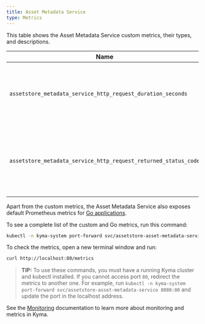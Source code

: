 ```yaml
---
title: Asset Metadata Service
type: Metrics
---
```


This table shows the Asset Metadata Service custom metrics, their types, and descriptions.

| Name | Type | Description |
|------|-------------|------|
| `assetstore_metadata_service_http_request_duration_seconds` | histogram | Specifies a number of HTTP requests the service processes in a given time series. |
| `assetstore_metadata_service_http_request_returned_status_code` | counter | Specifies a number of different HTTP response status codes in a given time series. |

Apart from the custom metrics, the Asset Metadata Service also exposes default Prometheus metrics for [Go applications](https://prometheus.io/docs/guides/go-application/).

To see a complete list of the custom and Go metrics, run this command:

```bash
kubectl -n kyma-system port-forward svc/assetstore-asset-metadata-service 80
```

To check the metrics, open a new terminal window and run:

```bash
curl http://localhost:80/metrics
```

> **TIP:** To use these commands, you must have a running Kyma cluster and kubectl installed. If you cannot access port `80`, redirect the metrics to another one. For example, run `kubectl -n kyma-system port-forward svc/assetstore-asset-metadata-service 8080:80` and update the port in the localhost address.

See the [Monitoring](/components/monitoring) documentation to learn more about monitoring and metrics in Kyma.
